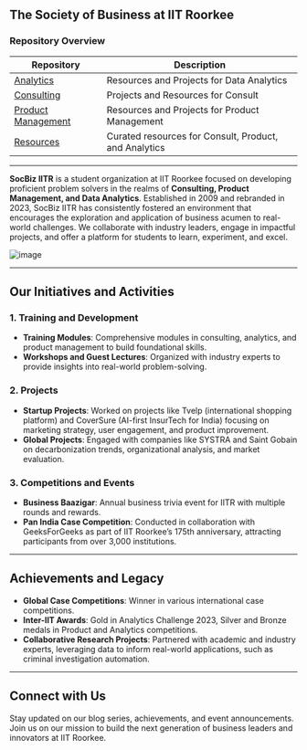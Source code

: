 
## The Society of Business at IIT Roorkee

### Repository Overview

   | Repository | Description |
   |------------|-------------|
   | [Analytics](https://github.com/socbiz-iitr/public-repo/tree/main/resources/data-analytics) | Resources and Projects for Data Analytics |
   | [Consulting](https://github.com/socbiz-iitr/public-repo/tree/main/resources/consulting) | Projects and Resources for Consult |
   | [Product Management](https://github.com/socbiz-iitr/public-repo/tree/main/resources/product-management) | Resources and Projects for Product Management |
   | [Resources](https://github.com/socbiz-iitr/public-repo/tree/main/resources) | Curated resources for Consult, Product, and Analytics |

---


**SocBiz IITR** is a student organization at IIT Roorkee focused on developing proficient problem solvers in the realms of **Consulting, Product Management, and Data Analytics**. Established in 2009 and rebranded in 2023, SocBiz IITR has consistently fostered an environment that encourages the exploration and application of business acumen to real-world challenges. We collaborate with industry leaders, engage in impactful projects, and offer a platform for students to learn, experiment, and excel.

![image](https://github.com/user-attachments/assets/0b4927c5-6caf-4b2b-9f55-4da5b75eeacf)


---

## Our Initiatives and Activities

### 1. **Training and Development**
   - **Training Modules**: Comprehensive modules in consulting, analytics, and product management to build foundational skills.
   - **Workshops and Guest Lectures**: Organized with industry experts to provide insights into real-world problem-solving.

### 2. **Projects**
   - **Startup Projects**: Worked on projects like Tvelp (international shopping platform) and CoverSure (AI-first InsurTech for India) focusing on marketing strategy, user engagement, and product improvement.
   - **Global Projects**: Engaged with companies like SYSTRA and Saint Gobain on decarbonization trends, organizational analysis, and market evaluation.

### 3. **Competitions and Events**
   - **Business Baazigar**: Annual business trivia event for IITR with multiple rounds and rewards.
   - **Pan India Case Competition**: Conducted in collaboration with GeeksForGeeks as part of IIT Roorkee’s 175th anniversary, attracting participants from over 3,000 institutions.

---

## Achievements and Legacy

   - **Global Case Competitions**: Winner in various international case competitions.
   - **Inter-IIT Awards**: Gold in Analytics Challenge 2023, Silver and Bronze medals in Product and Analytics competitions.
   - **Collaborative Research Projects**: Partnered with academic and industry experts, leveraging data to inform real-world applications, such as criminal investigation automation.


---

## Connect with Us

Stay updated on our blog series, achievements, and event announcements. Join us on our mission to build the next generation of business leaders and innovators at IIT Roorkee.

